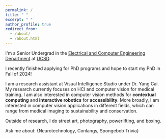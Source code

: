 ```yaml
---
permalink: /
title: " "
excerpt: " "
author_profile: true
redirect_from: 
  - /about/
  - /about.html
---
```


I'm a Senior Undergrad in the [Electrical and Computer Engineering Department](https://www.ece.ucsd.edu/) at [UCSD](https://ucsd.edu).

I recently finished applying for PhD programs and hope to start my PhD in Fall of 2024! 

I am a research assistant at Visual Intelligence Studio under Dr. Yang Cai. My research currently focuses on HCI and computer vision for medical training. I am also interested in computer vision methods for **contextual computing** and **interactive robotics** for **accessibility**. More broadly, I am interested in computer vision applications in different fields, which can range from medical imaging to sustainability and conservation. 

Outside of research, I do street art, photography, powerlifting, and boxing. 

Ask me about: {Neurotechnology, Conlangs, Spongebob Trivia}
